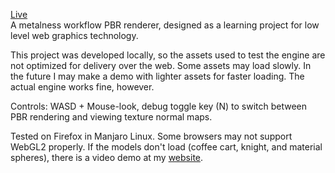 [Live](https://hannesojala.github.io/webgl-pbr)  
A metalness workflow PBR renderer, designed as a learning project for low level web graphics technology.

This project was developed locally, so the assets used to test the engine are not optimized for delivery over the web. Some assets may load slowly. In the future I may make a demo with lighter assets for faster loading. The actual engine works fine, however.

Controls: WASD + Mouse-look, debug toggle key (N) to switch between PBR rendering and viewing texture normal maps.

Tested on Firefox in Manjaro Linux. Some browsers may not support WebGL2 properly. If the models don't load (coffee cart, knight, and material spheres), there is a video demo at my [website](https://hannesojala.github.io/).
